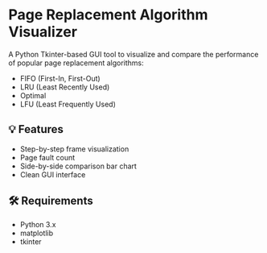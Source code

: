 # Page Replacement Algorithm Visualizer
A Python Tkinter-based GUI tool to visualize and compare the performance of popular page replacement algorithms:
- FIFO (First-In, First-Out)
- LRU (Least Recently Used)
- Optimal
- LFU (Least Frequently Used)

## 💡 Features
- Step-by-step frame visualization
- Page fault count
- Side-by-side comparison bar chart
- Clean GUI interface

## 🛠️ Requirements
- Python 3.x
- matplotlib
- tkinter